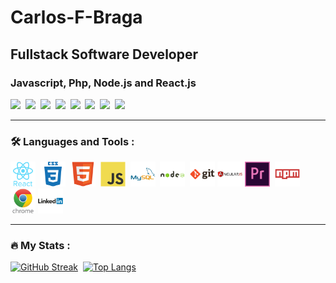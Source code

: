 # Carlos-F-Braga
## Fullstack Software Developer
### Javascript, Php, Node.js and React.js
<img src="https://img.shields.io/badge/YouTube-FF0000?style=for-the-badge&logo=youtube&logoColor=white" />&nbsp;
<img src="https://img.shields.io/badge/Node.js-43853D?style=for-the-badge&logo=node.js&logoColor=white" />&nbsp;
<img src="https://img.shields.io/badge/Graphql-161e26?style=for-the-badge&logo=graphql&logoColor=E535AB" />&nbsp;
<img src="https://img.shields.io/badge/JavaScript-323330?style=for-the-badge&logo=javascript&logoColor=F7DF1E" />&nbsp;
<img src="https://img.shields.io/badge/React-20232A?style=for-the-badge&logo=react&logoColor=61DAFB" />&nbsp;
<img src="https://img.shields.io/badge/AngularJS-E23237?style=for-the-badge&logo=angularjs&logoColor=white" />&nbsp;
<img src="https://img.shields.io/badge/Angular-DD0031?style=for-the-badge&logo=angular&logoColor=white" />&nbsp;
<img src="https://img.shields.io/badge/Php-8892BF?style=for-the-badge&logo=php&logoColor=black" />&nbsp;


---
### :hammer_and_wrench: Languages and Tools :
<div>
  <img src="https://github.com/devicons/devicon/blob/master/icons/react/react-original-wordmark.svg" title="React" alt="React" width="40" height="40"/>&nbsp;
  <img src="https://github.com/devicons/devicon/blob/master/icons/css3/css3-plain-wordmark.svg"  title="CSS3" alt="CSS" width="40" height="40"/>&nbsp;
  <img src="https://github.com/devicons/devicon/blob/master/icons/html5/html5-original.svg" title="HTML5" alt="HTML" width="40" height="40"/>&nbsp;
  <img src="https://github.com/devicons/devicon/blob/master/icons/javascript/javascript-original.svg" title="JavaScript" alt="JavaScript" width="40" height="40"/>&nbsp;
  <img src="https://github.com/devicons/devicon/blob/master/icons/mysql/mysql-original-wordmark.svg" title="MySQL"  alt="MySQL" width="40" height="40"/>&nbsp;
  <img src="https://github.com/devicons/devicon/blob/master/icons/nodejs/nodejs-original-wordmark.svg" title="NodeJS" alt="NodeJS" width="40" height="40"/>&nbsp;
  <img src="https://github.com/devicons/devicon/blob/master/icons/git/git-original-wordmark.svg" title="Git" alt="Git" width="40" height="40"/>
  <img src="https://github.com/devicons/devicon/blob/master/icons/angularjs/angularjs-original-wordmark.svg" title="AngularJs" **alt="AngularJs" width="40" height="40"/>
    <img src="https://github.com/devicons/devicon/blob/master/icons/premierepro/premierepro-original.svg" title="PremierePro"  alt="PremierePro" width="40" height="40"/>&nbsp;
  <img src="https://github.com/devicons/devicon/blob/master/icons/npm/npm-original-wordmark.svg" title="Npm" alt="Npm" width="40" height="40"/>&nbsp;
  <img src="https://github.com/devicons/devicon/blob/master/icons/chrome/chrome-original-wordmark.svg" title="Chrome" **alt="Chrome" width="40" height="40"/>
  <img src="https://github.com/devicons/devicon/blob/master/icons/linkedin/linkedin-original-wordmark.svg" title="Linkedin" alt="Linkedin" width="40" height="40"/>
</div>


---

<div>
  
### :fire: My Stats :
[![GitHub Streak](http://github-readme-streak-stats.herokuapp.com?user=Carlos-F-Braga&theme=dark&background=000000)](https://git.io/streak-stats)&nbsp;
[![Top Langs](https://github-readme-stats.vercel.app/api?username=Carlos-F-Braga&theme=radical)](https://github.com/anuraghazra/github-readme-stats)&nbsp;
  
</div>
